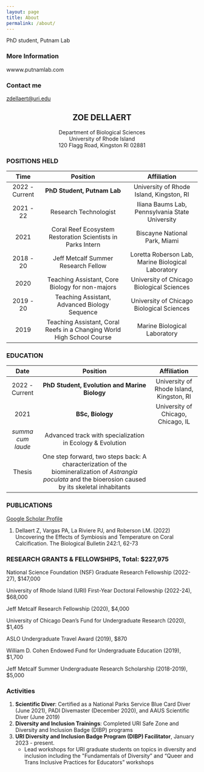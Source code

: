 ```yaml
---
layout: page
title: About
permalink: /about/
---
```


PhD student, Putnam Lab

### More Information

wwww.putnamlab.com

### Contact me

[zdellaert@uri.edu](mailto:zdellaert@uri.edu)


## <center>ZOE DELLAERT</center>
<center>Department of Biological Sciences</center>
<center>University of Rhode Island</center>
<center>120 Flagg Road, Kingston RI 02881</center>


### POSITIONS HELD

Time|Position| Affiliation
:---:|:---:|:---:
2022 - Current | **PhD Student, Putnam Lab** | University of Rhode Island, Kingston, RI
2021 - 22| Research Technologist | Iliana Baums Lab, Pennsylvania State University
2021 | Coral Reef Ecosystem Restoration Scientists in Parks Intern | Biscayne National Park, Miami |
2018 - 20 | Jeff Metcalf Summer Research Fellow | Loretta Roberson Lab, Marine Biological Laboratory |
2020 | Teaching Assistant, Core Biology for non-majors | University of Chicago Biological Sciences |
2019 - 20 | Teaching Assistant, Advanced Biology Sequence | University of Chicago Biological Sciences |
2019 | Teaching Assistant, Coral Reefs in a Changing World High School Course | Marine Biological Laboratory

### EDUCATION

Date|Position| Affiliation
:---:|:---:|:---:
2022 - Current | **PhD Student, Evolution and Marine Biology** | University of Rhode Island, Kingston, RI
2021 |	**BSc, Biology** | University of Chicago, Chicago, IL
| *summa cum laude* | Advanced track with specialization in Ecology & Evolution
| Thesis | One step forward, two steps back: A characterization of the biomineralization of *Astrangia poculata* and the bioerosion caused by its skeletal inhabitants

### PUBLICATIONS 

[Google Scholar Profile](https://scholar.google.com/citations?user=fG_Q1uwAAAAJ&hl=en)

1. Dellaert Z, Vargas PA, La Riviere PJ, and Roberson LM. (2022) Uncovering the Effects of Symbiosis and Temperature on Coral Calcification. The Biological Bulletin 242:1, 62-73
	   
### RESEARCH GRANTS & FELLOWSHIPS, Total: $227,975

National Science Foundation (NSF) Graduate Research Fellowship (2022-27), $147,000

University of Rhode Island (URI) First-Year Doctoral Fellowship (2022-24), $68,000

Jeff Metcalf Research Fellowship (2020), $4,000

University of Chicago Dean’s Fund for Undergraduate Research (2020), $1,405

ASLO Undergraduate Travel Award (2019), $870

William D. Cohen Endowed Fund for Undergraduate Education (2019), $1,700

Jeff Metcalf Summer Undergraduate Research Scholarship (2018-2019), $5,000

### Activities

1. **Scientific Diver**: Certified as a National Parks Service Blue Card Diver (June 2021), PADI Divemaster (December 2020), and AAUS
Scientific Diver (June 2019)
2. **Diversity and Inclusion Trainings**: Completed URI Safe Zone and Diversity and Inclusion Badge (DIBP) programs
3. **URI Diversity and Inclusion Badge Program (DIBP) Facilitator**, January 2023 - present.
   - Lead workshops for URI graduate students on topics in diversity and inclusion including the "Fundamentals of Diversity” and “Queer and Trans Inclusive Practices for Educators” workshops